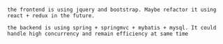 ```this is a eCommerce project, you could learn the code and implementation in src dict.

the frontend is using jquery and bootstrap. Maybe refactor it using react + redux in the future.

the backend is using spring + springmvc + mybatis + mysql. It could handle high concurrency and remain efficiency at same time
